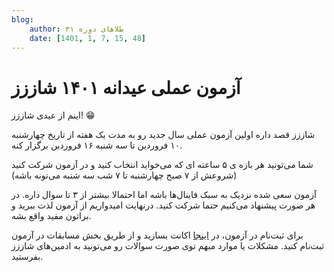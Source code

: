 ```yaml
---
blog:
    author: طلاهای دوره ۳۱
    date: [1401, 1, 7, 15, 48]
---
```

# آزمون عملی عیدانه ۱۴۰۱ شاززز

اینم از عیدی شاززز! :grin:

شاززز قصد داره اولین آزمون عملی سال جدید رو به مدت یک هفته از تاریخ چهارشنبه ۱۰ فروردین تا سه شنبه ۱۶ فروردین برگزار کنه.

 شما می‌تونید هر بازه ی ۵ ساعته ای که می‌خواید انتخاب کنید و در آزمون شرکت کنید (شروعش از ۷ صبح چهارشنبه تا ۷ شب سه شنبه می‌تونه باشه)

آزمون سعی شده نزدیک به سبک فاینال‌ها باشه اما احتمالا بیشتر از ۳ تا سوال داره. در هر صورت پیشنهاد می‌کنیم حتما شرکت کنید.
درنهایت امیدواریم از آزمون لذت ببرید و براتون مفید واقع بشه.

برای ثبت‌نام در آزمون،‌ در
[اینجا](http://188.121.120.69/)
اکانت بسازید و از طریق بخش مسابقات در آزمون ثبت‌نام کنید. مشکلات یا موارد مبهم توی صورت سوالات رو می‌تونید به ادمین‌های شاززز بفرستید.

